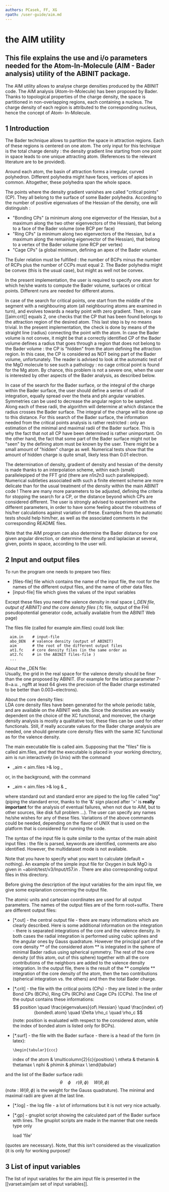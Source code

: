 ```yaml
---
authors: PCasek, FF, XG
rpath: /user-guide/aim.md
---
```


# the AIM utility  

## This file explains the use and i/o parameters needed for the Atom-In-Molecule (AIM - Bader analysis) utility of the ABINIT package.  

The AIM utility allows to analyse charge densities produced by the ABINIT
code. The AIM analysis (Atom-In-Molecule) has been proposed by Bader. Thanks
to topological properties of the charge density, the space is partitioned in
non-overlapping regions, each containing a nucleus. The charge density of each
region is attributed to the corresponding nucleus, hence the concept of Atom-
In-Molecule.


## 1 Introduction

  
The Bader technique allows to partition the space in attraction regions. Each
of these regions is centered on one atom. The only input for this technique is
the total charge density : the density gradient line starting from one point
in space leads to one unique attracting atom. (References to the relevant
literature are to be provided).

Around each atom, the basin of attraction forms a irregular, curved
polyhedron. Different polyhedra might have faces, vertices of apices in
common. Altogether, these polyhedra span the whole space.

The points where the density gradient vanishes are called "critical points"
(CP). They all belong to the surface of some Bader polyhedra. According to the
number of positive eigenvalues of the Hessian of the density, one will
distinguish :

  * "Bonding CPs" (a minimum along one eigenvector of the Hessian, but a maximum along the two other eigenvectors of the Hessian), that belong to a face of the Bader volume (one BCP per face)
  * "Ring CPs" (a minimum along two eigenvectors of the Hessian, but a maximum along the remaining eigenvector of the Hessian), that belong to a vertex of the Bader volume (one RCP per vertex)
  * "Cage CPs" (a global minimum, defining an apex of the Bader volume.

The Euler relation must be fulfilled : the number of BCPs minus the number of
RCPs plus the number of CCPs must equal 2. The Bader polyhedra might be convex
(this is the usual case), but might as well not be convex.

In the present implementation, the user is required to specify one atom for
which he/she wants to compute the Bader volume, surfaces or critical points.
Different runs are needed for different atoms.

In case of the search for critical points, one start from the middle of the
segment with a neighbouring atom (all neighbouring atoms are examined in
turn), and evolves towards a nearby point with zero gradient. Then, in case
[[aim:crit]] equals 2, one checks that the CP that has been found belongs to
the attraction region of the desired atom. This last step is by no means
trivial. In the present implementation, the check is done by means of the
straight line (radius) connecting the point with the atom. In case the Bader
volume is not convex, it might be that a correctly identified CP of the Bader
volume defines a radius that goes through a region that does not belong to the
Bader volume : the CP is "hidden" from the atom defining the attraction
region. In this case, the CP is considered as NOT being part of the Bader
volume, unfortunately. The reader is advised to look at the automatic test of
the MgO molecule to see such a pathology : no cage critical point is found for
the Mg atom. By chance, this problem is not a severe one, when the user is
interested by other aspects of the Bader analysis, as described below.

In case of the search for the Bader surface, or the integral of the charge
within the Bader surface, the user should define a series of radii of
integration, equally spread over the theta and phi angular variables.
Symmetries can be used to decrease the angular region to be sampled. Along
each of these radii, the algorithm will determine at which distance the radius
crosses the Bader surface. The integral of the charge will be done up to this
distance. For this search of the Bader surface, the information needed from
the critical points analysis is rather restricted : only an estimation of the
minimal and maximal radii of the Bader surface. This is why the fact that not
all CP have been determined is rather unimportant. On the other hand, the fact
that some part of the Bader surface might not be "seen" by the defining atom
must be known by the user. There might be a small amount of "hidden" charge as
well. Numerical tests show that the amount of hidden charge is quite small,
likely less than 0.01 electron.

The determination of density, gradient of density and hessian of the density
is made thanks to an interpolation scheme, within each (small) parallelepiped
of the FFT grid (there are n1*n2*n3 such parallelepiped). Numerical subtleties
associated with such a finite element scheme are more delicate than for the
usual treatment of the density within the main ABINIT code ! There are many
more parameters to be adjusted, defining the criteria for stopping the search
for a CP, or the distance beyond which CPs are considered different. The user
is strongly advised to experiment with the different parameters, in order to
have some feeling about the robustness of his/her calculations against
variation of these. Examples from the automatic tests should help him/her, as
well as the associated comments in the corresponding README files.

Note that the AIM program can also determine the Bader distance for one given
angular direction, or determine the density and laplacian at several, given,
points in space, according to the user will.



## 2 Input and output files

  
To run the program one needs to prepare two files:

  * [files-file] file which contains the name of the input file, the root for the names of the different output files, and the name of other data files. 
  * [input-file] file which gives the values of the input variables 

Except these files you need the valence density in real space (*_DEN file,
output of ABINIT) and the core density files (*.fc file, output of the FHI
pseudopotential generator code, actually available from the ABINIT Web page)

The files file (called for example aim.files) could look like:

    
    
      aim.in    # input-file
      abo_DEN   # valence density (output of ABINIT)
      aim       # the root of the different output files
      at1.fc    # core density files (in the same order as
      at2.fc    # in the ABINIT files-file )
      ...
    

About the _DEN file:  
Usually, the grid in the real space for the valence density should be finer
than the one proposed by ABINIT. (For example for the lattice parameter
7-8~a.u. , ngfft at least 64 gives the precision of the Bader charge estimated
to be better than 0.003~electrons).

About the core density files:  
LDA core density files have been generated for the whole periodic table, and
are available on the ABINIT web site. Since the densities are weakly dependent
on the choice of the XC functional, and moreover, the charge density analysis
is mostly a qualitative tool, these files can be used for other functionals.
Still, if really accurate values for the Bader charge analysis are needed, one
should generate core density files with the same XC functional as for the
valence density.

The main executable file is called aim. Supposing that the "files" file is
called aim.files, and that the executable is placed in your working directory,
aim is run interactively (in Unix) with the command

  * _aim < aim.files >& log _

  
or, in the background, with the command

  * _aim < aim.files >& log & _

where standard out and standard error are piped to the log file called "log"
(piping the standard error, thanks to the '&' sign placed after '>' is
**really important** for the analysis of eventual failures, when not due to
AIM, but to other sources, like disk full problem ...). The user can specify
any names he/she wishes for any of these files. Variations of the above
commands could be needed, depending on the flavor of UNIX that is used on the
platform that is considered for running the code.

The syntax of the input file is quite similar to the syntax of the main abinit
input files : the file is parsed, keywords are identified, comments are also
identified. However, the multidataset mode is not available.

Note that you have to specify what you want to calculate (default = nothing).
An example of the simple input file for Oxygen in bulk MgO is given in
~abinit/test/v3/Input/t57.in . There are also corresponding output files in
this directory.

Before giving the description of the input variables for the aim input file,
we give some explanation concerning the output file.

The atomic units and cartesian coordinates are used for all output parameters.
The names of the output files are of the form root+suffix. There are different
output files:

  * [*.out] - the central output file - there are many informations which are clearly described. Here is some additional information on the integration - there is separated integrations of the core and the valence density. In both cases the radial integration is performed using cubic splines and the angular ones by Gauss quadrature. However the principal part of the core density ** of the considered atom ** is integrated in the sphere of minimal Bader radius using spherical symmetry. The rest of the core density (of this atom, out of this sphere) together with all the core contributions of the neighbors are added to the valence density integration. In the output file, there is the result of the ** complete ** integration of the core density of the atom, then the two contributions (spherical integration vs. the others) and then the total Bader charge. 
  * [*.crit] - the file with the critical points (CPs) - they are listed in the order Bond CPs (BCPs), Ring CPs (RCPs) and Cage CPs (CCPs). The line of the output contains these informations: $$ position \quad \frac{eigenvalues}{of\ Hessian} \quad \frac{index\ of}{bonded\ atom} \quad \Delta \rho_c \quad \rho_c $$ (note: position is evaluated with respect to the considered atom, while the index of bonded atom is listed only for BCPs). 
  * [*.surf] - the file with the Bader surface - there is a head of the form (in latex): 
    
        \begin{tabular}{ccc}
    index of the atom & \multicolumn{2}{c}{position} \\
    ntheta & thetamin & thetamax \\
    nphi & phimin & phimax \\
    \end{tabular}
    

and the list of the Bader surface radii: $$ \theta \quad \phi \quad
r(\theta,\phi) \quad W(\theta,\phi)$$ (note : $W(\theta,\phi)$ is the weight
for the Gauss quadrature). The minimal and maximal radii are given at the last
line.

  * [*.log] - the log file - a lot of informations but it is not very nice actually. 
  * [*.gp] - gnuplot script showing the calculated part of the Bader surface with lines. 
The gnuplot scripts are made in the manner that one needs type only

    
    
    load  'file'
    

(quotes are necessary). Note, that this isn't considered as the visualization
(it is only for working purpose)!



## 3 List of input variables

  
The list of input variables for the aim input file is presented in the
[[varset:aim|aim set of input variables]].



